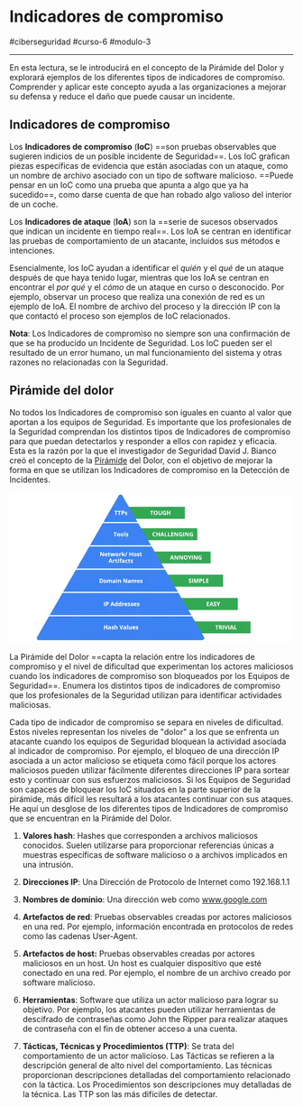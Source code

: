 # Indicadores de compromiso
#ciberseguridad #curso-6 #modulo-3 

---
En esta lectura, se le introducirá en el concepto de la Pirámide del Dolor y explorará ejemplos de los diferentes tipos de indicadores de compromiso. Comprender y aplicar este concepto ayuda a las organizaciones a mejorar su defensa y reduce el daño que puede causar un incidente.
## Indicadores de compromiso

Los **Indicadores de compromiso** (**IoC**) ==son pruebas observables que sugieren indicios de un posible incidente de Seguridad==. Los IoC grafican piezas específicas de evidencia que están asociadas con un ataque, como un nombre de archivo asociado con un tipo de software malicioso. ==Puede pensar en un IoC como una prueba que apunta a algo que ya ha sucedido==, como darse cuenta de que han robado algo valioso del interior de un coche.

Los **Indicadores de ataque** (**IoA**) son la ==serie de sucesos observados que indican un incidente en tiempo real==. Los IoA se centran en identificar las pruebas de comportamiento de un atacante, incluidos sus métodos e intenciones.

Esencialmente, los IoC ayudan a identificar el _quién_ y el _qué_ de un ataque después de que haya tenido lugar, mientras que los IoA se centran en encontrar el _por qué_ y el _cómo_ de un ataque en curso o desconocido. Por ejemplo, observar un proceso que realiza una conexión de red es un ejemplo de IoA. El nombre de archivo del proceso y la dirección IP con la que contactó el proceso son ejemplos de IoC relacionados.

**Nota**: Los Indicadores de compromiso no siempre son una confirmación de que se ha producido un Incidente de Seguridad. Los IoC pueden ser el resultado de un error humano, un mal funcionamiento del sistema y otras razones no relacionadas con la Seguridad.
## Pirámide del dolor

No todos los Indicadores de compromiso son iguales en cuanto al valor que aportan a los equipos de Seguridad. Es importante que los profesionales de la Seguridad comprendan los distintos tipos de Indicadores de compromiso para que puedan detectarlos y responder a ellos con rapidez y eficacia. Esta es la razón por la que el investigador de Seguridad David J. Bianco creó el concepto de la [Pirámide](http://detect-respond.blogspot.com/2013/03/the-pyramid-of-pain.html) del Dolor, con el objetivo de mejorar la forma en que se utilizan los Indicadores de compromiso en la Detección de Incidentes.

![Un triángulo dividido en seis niveles esboza seis Indicadores de compromiso, cada uno con su correspondiente nivel de dificultad.](img/piramide-dolor.webp)

La Pirámide del Dolor ==capta la relación entre los indicadores de compromiso y el nivel de dificultad que experimentan los actores maliciosos cuando los indicadores de compromiso son bloqueados por los Equipos de Seguridad==. Enumera los distintos tipos de indicadores de compromiso que los profesionales de la Seguridad utilizan para identificar actividades maliciosas.

Cada tipo de indicador de compromiso se separa en niveles de dificultad. Estos niveles representan los niveles de "dolor" a los que se enfrenta un atacante cuando los equipos de Seguridad bloquean la actividad asociada al indicador de compromiso. Por ejemplo, el bloqueo de una dirección IP asociada a un actor malicioso se etiqueta como fácil porque los actores maliciosos pueden utilizar fácilmente diferentes direcciones IP para sortear esto y continuar con sus esfuerzos maliciosos. Si los Equipos de Seguridad son capaces de bloquear los IoC situados en la parte superior de la pirámide, más difícil les resultará a los atacantes continuar con sus ataques. He aquí un desglose de los diferentes tipos de Indicadores de compromiso que se encuentran en la Pirámide del Dolor.

1. **Valores hash**: Hashes que corresponden a archivos maliciosos conocidos. Suelen utilizarse para proporcionar referencias únicas a muestras específicas de software malicioso o a archivos implicados en una intrusión.

2. **Direcciones IP**: Una Dirección de Protocolo de Internet como 192.168.1.1

3. **Nombres de dominio**: Una dirección web como www.google.com

4. **Artefactos de red**: Pruebas observables creadas por actores maliciosos en una red. Por ejemplo, información encontrada en protocolos de redes como las cadenas User-Agent.

5. **Artefactos de host:** Pruebas observables creadas por actores maliciosos en un host. Un host es cualquier dispositivo que esté conectado en una red. Por ejemplo, el nombre de un archivo creado por software malicioso.

6. **Herramientas**: Software que utiliza un actor malicioso para lograr su objetivo. Por ejemplo, los atacantes pueden utilizar herramientas de descifrado de contraseñas como John the Ripper para realizar ataques de contraseña con el fin de obtener acceso a una cuenta.

7. **Tácticas, Técnicas y Procedimientos (TTP)**: Se trata del comportamiento de un actor malicioso. Las Tácticas se refieren a la descripción general de alto nivel del comportamiento. Las técnicas proporcionan descripciones detalladas del comportamiento relacionado con la táctica. Los Procedimientos son descripciones muy detalladas de la técnica. Las TTP son las más difíciles de detectar.